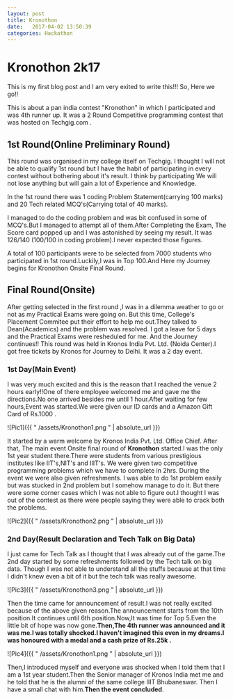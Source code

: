 ```yaml
---
layout: post
title: Kronothon
date:   2017-04-02 13:50:39
categories: Hackathon
---
```

<h1>Kronothon 2k17</h1>
This is my first blog post and I am very exited to write this!!! So, Here we go!!

This is about a pan india contest "Kronothon" in which I participated and was 4th runner up. It was a 2 Round Competitive programming contest that was hosted on Techgig.com . 

<h2>1st Round(Online Preliminary Round)</h2>
This round was organised in my college itself on Techgig. I thought I will not be able to qualify 1st round but I have the habit of participating in every contest without bothering about it's result. I think by participating We will not lose anything but will gain a lot of Experience and Knowledge.

In the 1st round there was 1 coding Problem Statement(carrying 100 marks) and 20 Tech related MCQ's(Carrying total of 40 marks).

I managed to do the coding problem and was bit confused in some of MCQ's.But I managed to attempt all of them.After Completing the Exam, The Score card popped up and I was astonished by seeing my result. It was 126/140 (100/100 in coding problem).I never expected those figures.

A total of 100 participants were to be selected from 7000 students who participated in 1st round.Luckily,I was in Top 100.And Here my Journey begins for Kronothon Onsite Final Round. 

<h2>Final Round(Onsite)</h2>
After getting selected in the first round ,I was in a dilemma weather to go or not as my Practical Exams were going on. But this time, College's Placement Commitee put their effort to help me out.They talked to Dean(Academics) and the problem was resolved. I got a leave for 5 days and the Practical Exams were resheduled for me. And the Journey continues!!
This round was held in Kronos India Pvt. Ltd. (Noida Center).I got free tickets by Kronos for Journey to Delhi. It was a 2 day event.

<h3>1st Day(Main Event)</h3>
I was very much excited and this is the reason that I reached the venue 2 hours early!!One of there employee welcomed me and gave me the directions.No one arrived besides me until 1 hour.After waiting for few hours,Event was started.We were given our ID cards and a Amazon Gift Card of Rs.1000 .

![Pic1]({{ " /assets/Kronothon1.png " | absolute_url }})

It started by a warm welcome by Kronos India Pvt. Ltd. Office Chief. After that, The main event Onsite final round of **Kronothon** started.I was the only 1st year student there.There were students from various prestigious institutes like IIT's,NIT's and IIIT's. We were given two competitive programming problems which we have to complete in 2hrs. During the event we were also given refreshments. I was able to do 1st problem easily but was stucked in 2nd problem but I somehow manage to do it. But there were some corner cases which I was not able to figure out.I thought I was out of the contest as there were people saying they were able to crack both the problems.

![Pic2]({{ " /assets/Kronothon2.png " | absolute_url }})

<h3>2nd Day(Result Declaration and Tech Talk on Big Data)</h3>
I just came for Tech Talk as I thought that I was already out of the game.The 2nd day started by some refreshments followed by the Tech talk on big data. Though I was not able to understand all the stuffs because at that time I didn't knew even a bit of it but the tech talk was really awesome.

![Pic3]({{ " /assets/Kronothon3.png " | absolute_url }})

Then the time came for announcement of result.I was not really excited because of the above given reason.The announcement starts from the 10th position.It continues until 6th position.Now,It was time for Top 5.Even the little bit of hope was now gone.**Then,The 4th runner was announced and it was me.I was totally shocked.I haven't imagined this even in my dreams.I was honoured with a medal and a cash prize of Rs.25k .**

![Pic4]({{ " /assets/Kronothon1.png " | absolute_url }})

Then,I introduced myself and everyone was shocked when I told them that I am a 1st year student.Then the Senior manager of Kronos India met me and he told that he is the alumni of the same college IIIT Bhubaneswar. Then I have a small chat with him.**Then the event concluded**.


